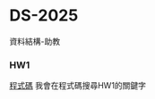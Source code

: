 # DS-2025
資料結構-助教
### HW1
[程式碼](https://github.com/mason45ok/DS-2025/blob/main/autogen_project-main/dataAgent.py)
我會在程式碼搜尋HW1的關鍵字
